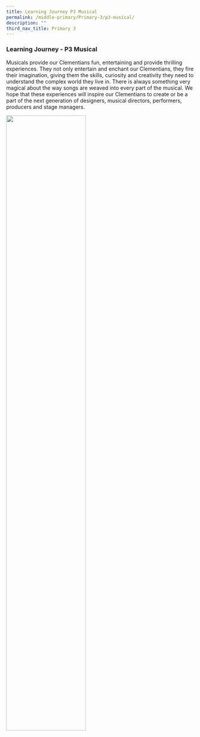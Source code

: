 ```yaml
---
title: Learning Journey P3 Musical
permalink: /middle-primary/Primary-3/p3-musical/
description: ""
third_nav_title: Primary 3
---
```

### Learning Journey - P3 Musical
Musicals provide our Clementians fun, entertaining and provide thrilling experiences. They not only entertain and enchant our Clementians, they fire their imagination, giving them the skills, curiosity and creativity they need to understand the complex world they live in. There is always something very magical about the way songs are weaved into every part of the musical. We hope that these experiences will inspire our Clementians to create or be a part of the next generation of designers, musical directors, performers, producers and stage managers.

<img src="/images/LJ%20trip.gif" 
     style="width:65%">